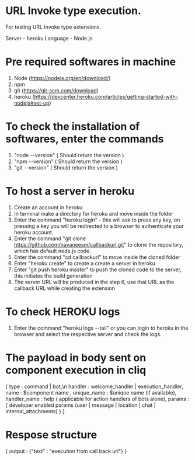 # URL Invoke type execution.
For testing URL Invoke type extensions.

Server - heroku
Language - Node.js


# Pre required softwares in machine 
1. Node (https://nodejs.org/en/download/)
2. npm	
3. git (https://git-scm.com/download)
4. heroku (https://devcenter.heroku.com/articles/getting-started-with-nodejs#set-up)

# To check the installation of softwares, enter the commands
1. "node --version"     ( Should return the version )
2. "npm --version"      ( Should return the version )
3. "git --version"      ( Should return the version )

# To host a server in heroku
1. Create an account in heroku
2. In terminal make a directory for heroku and move inside the folder
3. Enter the command "heroku login" - this will ask to press any key, 
on pressing a key you will be redirected to a browser to authenticate your heroku account.
4. Enter the command "git clone https://github.com/navaneesm/callbackurl.git" to clone the repository, 
which has default node.js code.
5. Enter the command "cd callbackurl" to move inside the cloned folder
6. Enter "heroku create" to create a create a server in heroku
7. Enter "git push heroku master" to push the cloned code to the server, this initiates the build generation
8. The server URL will be produced in the step 6, use that URL as the callback URL while creating the extension

# To check HEROKU logs 
1. Enter the command "heroku logs --tail" or you can login to heroku in the browser and select the respective server and check the logs.

# The payload in body sent on component execution in cliq 
{
  type : command | bot,\n
	handler : welcome_handler | execution_handler,
  name : $component name ,
	unique_name : $unique name (if available),
  handler_name : help ( applicable for action handlers of bots alone),
  params : { developer enabled params (user | message | location | chat | internal_attachments) }
}

# Respose structure 
{
  output : {"text" : "execution from call back url"}
}
